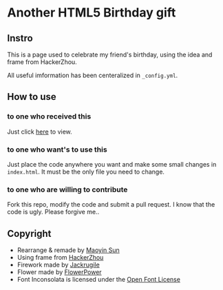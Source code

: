 # Another HTML5 Birthday gift
## Instro
This is a page used to celebrate my friend's birthday, using the idea and frame from HackerZhou. 

All useful imformation has been centeralized in `_config.yml`. 

## How to use
### to one who received this
Just click [here](http://simonmysun.github.io/HappyBirthdayToJinGe/index.html) to view.

### to one who want's to use this
Just place the code anywhere you want and make some small changes in `index.html`. It must be the only file you need to change.

### to one who are willing to contribute
Fork this repo, modify the code and submit a pull request. I know that the code is ugly. Please forgive me..

## Copyright
* Rearrange & remade by [Maoyin Sun](https://maoyin.eu/)
* Using frame from [HackerZhou](http://hackerzhou.me)
* Firework made by [Jackrugile](https://twitter.com/jackrugile)
* Flower made by [FlowerPower](http://www.openrise.com/lab/FlowerPower/)
* Font Inconsolata is licensed under the [Open Font License](https://www.fontsquirrel.com/license/inconsolata)